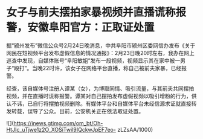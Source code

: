 # 女子与前夫摆拍家暴视频并直播谎称报警，安徽阜阳官方：正取证处置

据“颍州发布”微信公众号2月24日晚消息，中共阜阳市颍州区委网信办发布《关于网民在短视频平台发布虚假信息的情况通报》：2月23日晚20时左右，我办在网上巡查中发现，自媒体账号“阜阳敏姐”发布一段视频，视频显示其在家中被一男子“殴打”。当晚22时许，该女子在网络平台直播，称自己被前夫家暴，已经报警。

经查，该自媒体号注册人谭某（女），为博取同情、吸引流量，与其前夫共同摆拍视频，并在直播时谎称报警。谭某对自己摆拍发布虚假视频以吸引增粉的行为，供认不讳，已自行将摆拍视频删除。有媒体平台和自媒体平台未经信源求证就直接转发转载，误导了公众。目前，公安机关正在依法取证处置。

![](https://inews.gtimg.com/om_bt/Oh-HtJIc_uTjwe1z2O_XOSiTwil9IQckwJpEF7eo-
zLZsAA/1000)


